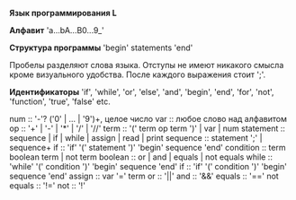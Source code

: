 **Язык программирования L**

**Алфавит** 
'a...bA...B0...9_'

**Структура программы**
'begin' statements 'end'

Пробелы разделяют слова языка. Отступы не имеют никакого смысла кроме визуального удобства. После каждого выражения стоит ';'.



**Идентификаторы**
'if', 'while', 'or', 'else', 'and', 'begin', 'end', 'for', 'not', 'function', 'true', 'false' etc.

num :: '-'? ('0' | ... | '9')+, целое число
var :: любое слово над алфавитом
op :: '+' | '-' | '*' | '/' | '//'
term :: '(' term op term ')' | var | num
statement :: sequence | if | while | assign | read | print
sequence :: statement ';' | sequence+
if :: 'if' '(' statement ')' 'begin' sequence 'end'
condition :: term boolean term | not term
boolean :: or | and | equals | not equals
while :: 'while' '(' condition ')' 'begin' sequence 'end'
if :: 'if' '(' condition ')' 'begin' sequence 'end'
assign :: var '=' term
or :: '||'
and :: '&&'
equals :: '=='
not equals :: '!='
not  :: '!'